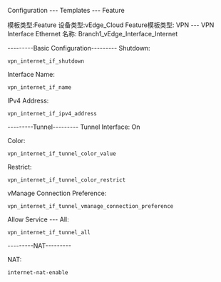 Configuration --- Templates --- Feature

模板类型:Feature
设备类型:vEdge_Cloud
Feature模板类型: VPN --- VPN Interface Ethernet
名称: Branch1_vEdge_Interface_Internet

---------Basic Configuration---------
Shutdown: 
```shell
vpn_internet_if_shutdown
```

Interface Name: 
```shell
vpn_internet_if_name
```

IPv4 Address: 
```shell
vpn_internet_if_ipv4_address
```

---------Tunnel---------
Tunnel Interface: On

Color:
```shell
vpn_internet_if_tunnel_color_value
```

Restrict:
```shell
vpn_internet_if_tunnel_color_restrict
```

vManage Connection Preference:
```shell
vpn_internet_if_tunnel_vmanage_connection_preference
```

Allow Service --- All:
```shell
vpn_internet_if_tunnel_all
```

---------NAT---------

NAT:
```shell
internet-nat-enable
```
